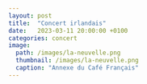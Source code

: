 ```yaml
---
layout: post
title:  "Concert irlandais"
date:   2023-03-11 20:00:00 +0100
categories: concert
image: 
  path: /images/la-neuvelle.png
  thumbnail: /images/la-neuvelle.png
  caption: "Annexe du Café Français"
---
```


